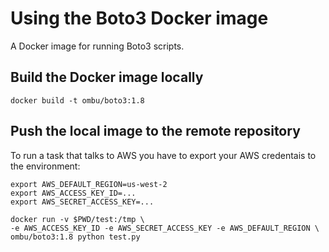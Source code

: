 Using the Boto3 Docker image
===================================

A Docker image for running Boto3 scripts.

Build the Docker image locally
------------------------------

    docker build -t ombu/boto3:1.8

Push the local image to the remote repository
---------------------------------------------

To run a task that talks to AWS you have to export your AWS credentais to the environment:

    export AWS_DEFAULT_REGION=us-west-2
    export AWS_ACCESS_KEY_ID=...
    export AWS_SECRET_ACCESS_KEY=...

    docker run -v $PWD/test:/tmp \
    -e AWS_ACCESS_KEY_ID -e AWS_SECRET_ACCESS_KEY -e AWS_DEFAULT_REGION \
    ombu/boto3:1.8 python test.py

